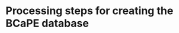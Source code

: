 Processing steps for creating the BCaPE database
================================================


